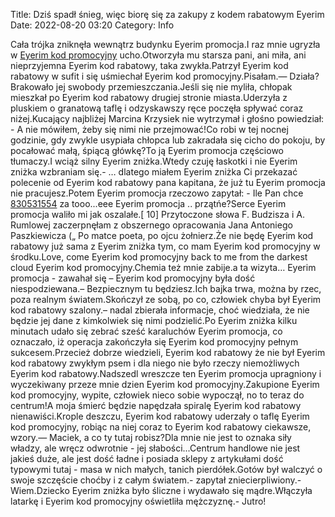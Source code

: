 Title: Dziś spadł śnieg, więc biorę się za zakupy z kodem rabatowym Eyerim
Date: 2022-08-20 03:20
Category: Info

Cała trójka zniknęła wewnątrz budynku Eyerim promocja.I raz mnie ugryzła w [Eyerim kod promocyjny](https://promki.pl/kody-rabatowe/eyerim) ucho.Otworzyła mu starsza pani, ani miła, ani nieprzyjemna Eyerim kod rabatowy, taka zwykła.Patrzył Eyerim kod rabatowy w sufit i się uśmiechał Eyerim kod promocyjny.Pisałam.— Działa?Brakowało jej swobody przemieszczania.Jeśli się nie myliła, chłopak mieszkał po Eyerim kod rabatowy drugiej stronie miasta.Uderzyła z pluskiem o granatową taflę i odzyskawszy ręce poczęła spływać coraz niżej.Kucający najbliżej Marcina Krzysiek nie wytrzymał i głośno powiedział: - A nie mówiłem, żeby się nimi nie przejmować!Co robi w tej nocnej godzinie, gdy zwykle usypiała chłopca lub zakradała się cicho do pokoju, by pocałować małą, śpiącą główkę?To ją Eyerim promocja częściowo tłumaczy.I wciąż silny Eyerim zniżka.Wtedy czuję łaskotki i nie Eyerim zniżka wzbraniam się.- … dlatego miałem Eyerim zniżka Ci przekazać polecenie od Eyerim kod rabatowy pana kapitana, że już tu Eyerim promocja nie pracujesz.Potem Eyerim promocja rzeczowo zapytał: - Ile Pan chce [830531554](https://telinfo.co/pl/numer/830531554/) za tooo...eee Eyerim promocja .. przątńe?Serce Eyerim promocja waliło mi jak oszalałe.[ 10] Przytoczone słowa F. Budzisza i A. Rumlowej zaczerpnęłam z obszernego opracowania Jana Antoniego Paszkiewicza („ Po matce poeta, po ojcu żołnierz.Że nie będę Eyerim kod rabatowy już sama z Eyerim zniżka tym, co mam Eyerim kod promocyjny w środku.Love, come Eyerim kod promocyjny back to me from the darkest cloud Eyerim kod promocyjny.Chemia też mnie zabije.a ta wizyta… Eyerim promocja - zawahał się – Eyerim kod promocyjny była dość niespodziewana.– Bezpiecznym tu będziesz.Ich bajka trwa, można by rzec, poza realnym światem.Skończył ze sobą, po co, człowiek chyba był Eyerim kod rabatowy szalony.– nadal zbierała informacje, choć wiedziała, że nie będzie jej dane z kimkolwiek się nimi podzielić.Po Eyerim zniżka kilku minutach udało się zebrać sześć karaluchów Eyerim promocja, co oznaczało, iż operacja zakończyła się Eyerim kod promocyjny pełnym sukcesem.Przecież dobrze wiedzieli, Eyerim kod rabatowy że nie był Eyerim kod rabatowy zwykłym psem i dla niego nie było rzeczy niemożliwych Eyerim kod rabatowy.Nadszedl wreszcze ten Eyerim promocja upragniony i wyczekiwany przeze mnie dzien Eyerim kod promocyjny.Zakupione Eyerim kod promocyjny, wypite, człowiek nieco sobie wypoczął, no to teraz do centrum!A moja śmierć będzie napędzała spiralę Eyerim kod rabatowy nienawiści.Krople deszczu, Eyerim kod rabatowy uderzały o taflę Eyerim kod promocyjny, robiąc na niej coraz to Eyerim kod rabatowy ciekawsze, wzory.— Maciek, a co ty tutaj robisz?Dla mnie nie jest to oznaka siły władzy, ale wręcz odwrotnie - jej słabości...Centrum handlowe nie jest jakieś duże, ale jest dość ładne i posiada sklepy z artykułami dość typowymi tutaj - masa w nich małych, tanich pierdółek.Gotów był walczyć o swoje szczęście choćby i z całym światem.- zapytał zniecierpliwiony.- Wiem.Dziecko Eyerim zniżka było śliczne i wydawało się mądre.Włączyła latarkę i Eyerim kod promocyjny oświetliła mężczyznę.- Jutro!
